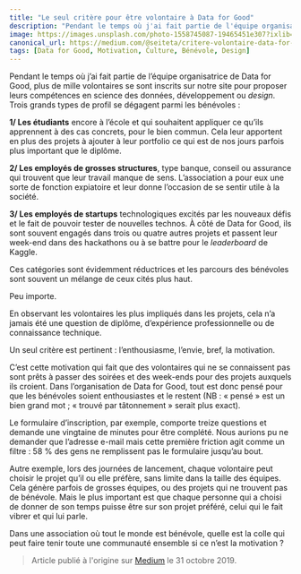 ```yaml
---
title: "Le seul critère pour être volontaire à Data for Good"
description: "Pendant le temps où j'ai fait partie de l'équipe organisatrice de Data for Good, plus de mille volontaires se sont inscrits sur notre site…"
image: https://images.unsplash.com/photo-1558745087-19465451e307?ixlib=rb-1.2.1&ixid=eyJhcHBfaWQiOjEyMDd9&auto=format&fit=crop&w=2055&q=80
canonical_url: https://medium.com/@seiteta/critere-volontaire-data-for-good-1b0188689262
tags: [Data for Good, Motivation, Culture, Bénévole, Design]
---
```


Pendant le temps où j’ai fait partie de l’équipe organisatrice de Data for Good, plus de mille volontaires se sont inscrits sur notre site pour proposer leurs compétences en science des données, développement ou *design*. Trois grands types de profil se dégagent parmi les bénévoles :

**1/ Les étudiants** encore à l’école et qui souhaitent appliquer ce qu’ils apprennent à des cas concrets, pour le bien commun. Cela leur apportent en plus des projets à ajouter à leur portfolio ce qui est de nos jours parfois plus important que le diplôme.

**2/ Les employés de grosses structures**, type banque, conseil ou assurance qui trouvent que leur travail manque de sens. L’association a pour eux une sorte de fonction expiatoire et leur donne l’occasion de se sentir utile à la société.

**3/ Les employés de startups** technologiques excités par les nouveaux défis et le fait de pouvoir tester de nouvelles technos. À côté de Data for Good, ils sont souvent engagés dans trois ou quatre autres projets et passent leur week-end dans des hackathons ou à se battre pour le *leaderboard* de Kaggle.

Ces catégories sont évidemment réductrices et les parcours des bénévoles sont souvent un mélange de ceux cités plus haut.

Peu importe.

En observant les volontaires les plus impliqués dans les projets, cela n’a jamais été une question de diplôme, d’expérience professionnelle ou de connaissance technique.

Un seul critère est pertinent : l’enthousiasme, l’envie, bref, la motivation.

C’est cette motivation qui fait que des volontaires qui ne se connaissent pas sont prêts à passer des soirées et des week-ends pour des projets auxquels ils croient. Dans l’organisation de Data for Good, tout est donc pensé pour que les bénévoles soient enthousiastes et le restent (NB : « pensé » est un bien grand mot ; « trouvé par tâtonnement » serait plus exact).

Le formulaire d’inscription, par exemple, comporte treize questions et demande une vingtaine de minutes pour être complété. Nous aurions pu ne demander que l’adresse e-mail mais cette première friction agit comme un filtre : 58 % des gens ne remplissent pas le formulaire jusqu’au bout.

Autre exemple, lors des journées de lancement, chaque volontaire peut choisir le projet qu’il ou elle préfère, sans limite dans la taille des équipes. Cela génère parfois de grosses équipes, ou des projets qui ne trouvent pas de bénévole. Mais le plus important est que chaque personne qui a choisi de donner de son temps puisse être sur son projet préféré, celui qui le fait vibrer et qui lui parle.

Dans une association où tout le monde est bénévole, quelle est la colle qui peut faire tenir toute une communauté ensemble si ce n’est la motivation ?

> Article publié à l'origine sur [Medium](https://medium.com/@seiteta/critere-volontaire-data-for-good-1b0188689262) le 31 octobre 2019.
